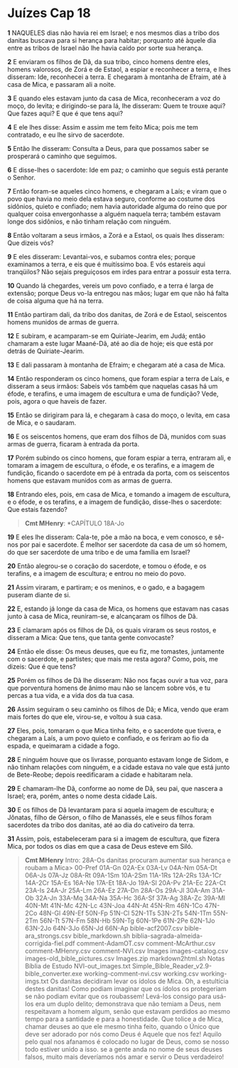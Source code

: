 # Juízes Cap 18

**1** 	NAQUELES dias não havia rei em Israel; e nos mesmos dias a tribo dos danitas buscava para si herança para habitar; porquanto até àquele dia entre as tribos de Israel não lhe havia caído por sorte sua herança.

**2** 	E enviaram os filhos de Dã, da sua tribo, cinco homens dentre eles, homens valorosos, de Zorá e de Estaol, a espiar e reconhecer a terra, e lhes disseram: Ide, reconhecei a terra. E chegaram à montanha de Efraim, até à casa de Mica, e passaram ali a noite.

**3** 	E quando eles estavam junto da casa de Mica, reconheceram a voz do moço, do levita; e dirigindo-se para lá, lhe disseram: Quem te trouxe aqui? Que fazes aqui? E que é que tens aqui?

**4** 	E ele lhes disse: Assim e assim me tem feito Mica; pois me tem contratado, e eu lhe sirvo de sacerdote.

**5** 	Então lhe disseram: Consulta a Deus, para que possamos saber se prosperará o caminho que seguimos.

**6** 	E disse-lhes o sacerdote: Ide em paz; o caminho que seguis está perante o Senhor.

**7** 	Então foram-se aqueles cinco homens, e chegaram a Laís; e viram que o povo que havia no meio dela estava seguro, conforme ao costume dos sidônios, quieto e confiado; nem havia autoridade alguma do reino que por qualquer coisa envergonhasse a alguém naquela terra; também estavam longe dos sidônios, e não tinham relação com ninguém.

**8** 	Então voltaram a seus irmãos, a Zorá e a Estaol, os quais lhes disseram: Que dizeis vós?

**9** 	E eles disseram: Levantai-vos, e subamos contra eles; porque examinamos a terra, e eis que é muitíssimo boa. E vós estareis aqui tranqüilos? Não sejais preguiçosos em irdes para entrar a possuir esta terra.

**10** 	Quando lá chegardes, vereis um povo confiado, e a terra é larga de extensão; porque Deus vo-la entregou nas mãos; lugar em que não há falta de coisa alguma que há na terra.

**11** 	Então partiram dali, da tribo dos danitas, de Zorá e de Estaol, seiscentos homens munidos de armas de guerra.

**12** 	E subiram, e acamparam-se em Quiriate-Jearim, em Judá; então chamaram a este lugar Maané-Dã, até ao dia de hoje; eis que está por detrás de Quiriate-Jearim.

**13** 	E dali passaram à montanha de Efraim; e chegaram até a casa de Mica.

**14** 	Então responderam os cinco homens, que foram espiar a terra de Laís, e disseram a seus irmãos: Sabeis vós também que naquelas casas há um éfode, e terafins, e uma imagem de escultura e uma de fundição? Vede, pois, agora o que haveis de fazer.

**15** 	Então se dirigiram para lá, e chegaram à casa do moço, o levita, em casa de Mica, e o saudaram.

**16** 	E os seiscentos homens, que eram dos filhos de Dã, munidos com suas armas de guerra, ficaram à entrada da porta.

**17** 	Porém subindo os cinco homens, que foram espiar a terra, entraram ali, e tomaram a imagem de escultura, o éfode, e os terafins, e a imagem de fundição, ficando o sacerdote em pé à entrada da porta, com os seiscentos homens que estavam munidos com as armas de guerra.

**18** 	Entrando eles, pois, em casa de Mica, e tomando a imagem de escultura, e o éfode, e os terafins, e a imagem de fundição, disse-lhes o sacerdote: Que estais fazendo?

> **Cmt MHenry**: *CAPÍTULO 18A-Jo

**19** 	E eles lhe disseram: Cala-te, põe a mão na boca, e vem conosco, e sê-nos por pai e sacerdote. É melhor ser sacerdote da casa de um só homem, do que ser sacerdote de uma tribo e de uma família em Israel?

**20** 	Então alegrou-se o coração do sacerdote, e tomou o éfode, e os terafins, e a imagem de escultura; e entrou no meio do povo.

**21** 	Assim viraram, e partiram; e os meninos, e o gado, e a bagagem puseram diante de si.

**22** 	E, estando já longe da casa de Mica, os homens que estavam nas casas junto à casa de Mica, reuniram-se, e alcançaram os filhos de Dã.

**23** 	E clamaram após os filhos de Dã, os quais viraram os seus rostos, e disseram a Mica: Que tens, que tanta gente convocaste?

**24** 	Então ele disse: Os meus deuses, que eu fiz, me tomastes, juntamente com o sacerdote, e partistes; que mais me resta agora? Como, pois, me dizeis: Que é que tens?

**25** 	Porém os filhos de Dã lhe disseram: Não nos faças ouvir a tua voz, para que porventura homens de ânimo mau não se lancem sobre vós, e tu percas a tua vida, e a vida dos da tua casa.

**26** 	Assim seguiram o seu caminho os filhos de Dã; e Mica, vendo que eram mais fortes do que ele, virou-se, e voltou à sua casa.

**27** 	Eles, pois, tomaram o que Mica tinha feito, e o sacerdote que tivera, e chegaram a Laís, a um povo quieto e confiado, e os feriram ao fio da espada, e queimaram a cidade a fogo.

**28** 	E ninguém houve que os livrasse, porquanto estavam longe de Sidom, e não tinham relações com ninguém, e a cidade estava no vale que está junto de Bete-Reobe; depois reedificaram a cidade e habitaram nela.

**29** 	E chamaram-lhe Dã, conforme ao nome de Dã, seu pai, que nascera a Israel; era, porém, antes o nome desta cidade Laís.

**30** 	E os filhos de Dã levantaram para si aquela imagem de escultura; e Jônatas, filho de Gérson, o filho de Manassés, ele e seus filhos foram sacerdotes da tribo dos danitas, até ao dia do cativeiro da terra.

**31** 	Assim, pois, estabeleceram para si a imagem de escultura, que fizera Mica, por todos os dias em que a casa de Deus esteve em Siló.


> **Cmt MHenry** Intro: 28A-Os danitas procuram aumentar sua herança e roubam a Mica\> 00-Pref 01A-Gn 02A-Ex 03A-Lv 04A-Nm 05A-Dt 06A-Js 07A-Jz 08A-Rt 09A-1Sm 10A-2Sm 11A-1Rs 12A-2Rs 13A-1Cr 14A-2Cr 15A-Es 16A-Ne 17A-Et 18A-Jo 19A-Sl 20A-Pv 21A-Ec 22A-Ct 23A-Is 24A-Jr 25A-Lm 26A-Ez 27A-Dn 28A-Os 29A-Jl 30A-Am 31A-Ob 32A-Jn 33A-Mq 34A-Na 35A-Hc 36A-Sf 37A-Ag 38A-Zc 39A-Ml 40N-Mt 41N-Mc 42N-Lc 43N-Joa 44N-At 45N-Rm 46N-1Co 47N-2Co 48N-Gl 49N-Ef 50N-Fp 51N-Cl 52N-1Ts 53N-2Ts 54N-1Tm 55N-2Tm 56N-Tt 57N-Fm 58N-Hb 59N-Tg 60N-1Pe 61N-2Pe 62N-1Jo 63N-2Jo 64N-3Jo 65N-Jd 66N-Ap bible-acf2007.csv bible-ara_strongs.csv bible_markdown.sh biblia-sagrada-almeida-corrigida-fiel.pdf comment-AdamOT.csv comment-McArthur.csv comment-MHenry.csv comment-NVI.csv Images images-catalog.csv images-old_bible_pictures.csv Images.zip markdown2html.sh Notas Bíblia de Estudo NVI-out_images.txt Simple_Bible_Reader_v2.9-bible_converter.exe working-comment-nvi.csv working.csv working-imgs.txt Os danitas decidiram levar os ídolos de Mica. Oh, a estultícia destes danitas! Como podiam imaginar que os ídolos os protegeriam se não podiam evitar que os roubassem! Levá-los consigo para usá-los era um duplo delito; demonstrava que não temiam a Deus, nem respeitavam a homem algum, senão que estavam perdidos ao mesmo tempo para a santidade e para a honestidade. Que tolice a de Mica, chamar deuses ao que ele mesmo tinha feito, quando o Único que deve ser adorado por nós como Deus é Aquele que nos fez! Aquilo pelo qual nos afanamos é colocado no lugar de Deus, como se nosso todo estiver unido a isso. se a gente anda no nome de seus deuses falsos, muito mais deveríamos nós amar e servir o Deus verdadeiro!